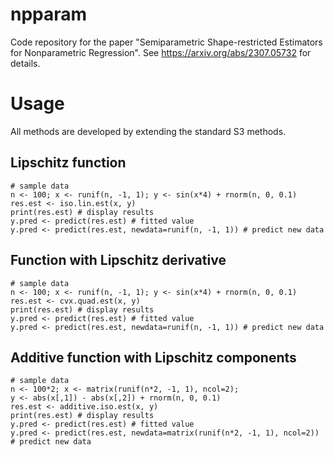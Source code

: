 # npparam
Code repository for the paper "Semiparametric Shape-restricted Estimators for Nonparametric Regression". See https://arxiv.org/abs/2307.05732 for details.

# Usage
All methods are developed by extending the standard S3 methods.

## Lipschitz function
```{R}
# sample data
n <- 100; x <- runif(n, -1, 1); y <- sin(x*4) + rnorm(n, 0, 0.1)
res.est <- iso.lin.est(x, y)
print(res.est) # display results
y.pred <- predict(res.est) # fitted value
y.pred <- predict(res.est, newdata=runif(n, -1, 1)) # predict new data
```

## Function with Lipschitz derivative 
```{R}
# sample data
n <- 100; x <- runif(n, -1, 1); y <- sin(x*4) + rnorm(n, 0, 0.1)
res.est <- cvx.quad.est(x, y)
print(res.est) # display results
y.pred <- predict(res.est) # fitted value
y.pred <- predict(res.est, newdata=runif(n, -1, 1)) # predict new data
```

## Additive function with Lipschitz components
```{R}
# sample data
n <- 100*2; x <- matrix(runif(n*2, -1, 1), ncol=2);
y <- abs(x[,1]) - abs(x[,2]) + rnorm(n, 0, 0.1)
res.est <- additive.iso.est(x, y)
print(res.est) # display results
y.pred <- predict(res.est) # fitted value
y.pred <- predict(res.est, newdata=matrix(runif(n*2, -1, 1), ncol=2)) # predict new data
```

